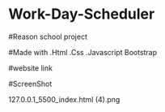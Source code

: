 # Work-Day-Scheduler

#Reason school project

#Made with .Html .Css .Javascript Bootstrap 

#website link


#ScreenShot

127.0.0.1_5500_index.html (4).png

